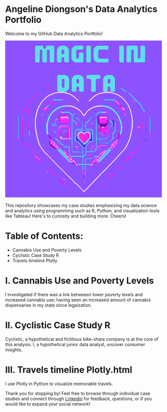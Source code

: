 # Angeline Diongson's Data Analytics Portfolio 

Welcome to my GitHub Data Analytics Portfolio! 

![Angy's Portfolio](adiongson-portfolio)


This repository showcases my case studies emphasizing my data science and analytics using programming such as R, Python, and visualization tools like Tableau! Here's to curiosity and building more. Cheers!


# Table of Contents:
 - Cannabis Use and Poverty Levels
 - Cyclistic Case Study R
 - Travels timeline Plotly

# I. Cannabis Use and Poverty Levels
 I investigated if there was a link betweeen lower poverty levels and increased cannabis use; having seen an increased amount of cannabis dispensaries in my state since legaization.
 
# II. Cyclistic Case Study R
  Cyclistic, a hypothetical and fictitious bike-share company is at the core of this analysis. I, a hypothetical junior data analyst, uncover consumer insights.

# III. Travels timeline Plotly.html
I use Plotly in Python to visualize memorable travels.

Thank you for stopping by! Feel free to browse through individual case studies and connect through  [Linkedin](https://www.linkedin.com/in/angeline-diongson-6190821a6/) for feedback, questions, or if you would like to expand your social network!
